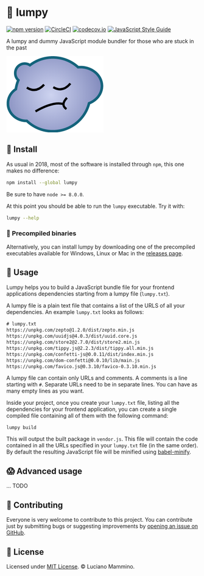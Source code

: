 # 👾 lumpy

[![npm version](https://badge.fury.io/js/lumpy.svg)](http://badge.fury.io/js/lumpy)
[![CircleCI](https://circleci.com/gh/lmammino/lumpy.svg?style=shield)](https://circleci.com/gh/lmammino/lumpy)
[![codecov.io](https://codecov.io/gh/lmammino/lumpy/coverage.svg?branch=master)](https://codecov.io/gh/lmammino/lumpy)
[![JavaScript Style Guide](https://img.shields.io/badge/code_style-standard-brightgreen.svg)](https://standardjs.com)


A lumpy and dummy JavaScript module bundler for those who are stuck in the past

![Lumpy logo](/resources/lumpy-logo.png)


## 💽 Install

As usual in 2018, most of the software is installed through `npm`, this one makes no difference:

```bash
npm install --global lumpy
```

Be sure to have `node >= 8.0.0`.

At this point you should be able to run the `lumpy` executable. Try it with:

```bash
lumpy --help
```


### 💾 Precompiled binaries

Alternatively, you can install lumpy by downloading one of the precompiled executables available for Windows, Linux or Mac in the [releases page](https://github.com/lmammino/lumpy/releases).


## 🦔 Usage

Lumpy helps you to build a JavaScript bundle file for your frontend applications dependencies starting from a lumpy file (`lumpy.txt`).

A lumpy file is a plain text file that contains a list of the URLS of all your dependencies. An example `lumpy.txt` looks as follows:

```plain
# lumpy.txt
https://unpkg.com/zepto@1.2.0/dist/zepto.min.js
https://unpkg.com/uuidjs@4.0.3/dist/uuid.core.js
https://unpkg.com/store2@2.7.0/dist/store2.min.js
https://unpkg.com/tippy.js@2.2.3/dist/tippy.all.min.js
https://unpkg.com/confetti-js@0.0.11/dist/index.min.js
https://unpkg.com/dom-confetti@0.0.10/lib/main.js
https://unpkg.com/favico.js@0.3.10/favico-0.3.10.min.js
```

A lumpy file can contain only URLs and comments. A comments is a line starting with `#`. Separate URLs need to be in separate lines. You can have as many empty lines as you want.

Inside your project, once you create your `lumpy.txt` file, listing all the dependencies for your frontend application, you can create a single compiled file containing all of them with the following command:

```bash
lumpy build
```

This will output the built package in `vendor.js`. This file will contain the code contained in all the URLs specified in your `lumpy.txt` file (in the same order). By default the resulting JavaScript file will be minified using [babel-minify](http://npm.im/babel-minify).


## 😱 Advanced usage

... TODO


## 👯‍ Contributing

Everyone is very welcome to contribute to this project.
You can contribute just by submitting bugs or suggesting improvements by
[opening an issue on GitHub](https://github.com/lmammino/stream-accumulator/issues).


## 🤦‍ License

Licensed under [MIT License](LICENSE). © Luciano Mammino.
